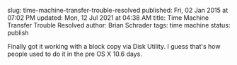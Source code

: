slug: time-machine-transfer-trouble-resolved
published: Fri, 02 Jan 2015 at 07:02 PM
updated: Mon, 12 Jul 2021 at 04:38 AM
title: Time Machine Transfer Trouble Resolved
author: Brian Schrader
tags: time machine
status: publish

Finally got it working with a block copy via Disk Utility. I guess that's how people used to do it in the pre OS X 10.6 days. 

[1]: http://support.apple.com/en-us/HT202380
